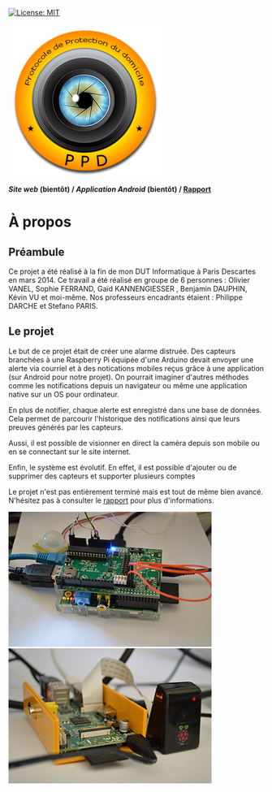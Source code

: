 [![License: MIT](https://img.shields.io/badge/License-MIT-yellow.svg)](https://opensource.org/licenses/MIT)

![Logo de PPD](https://raw.githubusercontent.com/Ciramort/PPD/master/ressources/images/logos_ppd/logo_ppd_v1.png)

**_Site web_ (bientôt) / _Application Android_ (bientôt) / [Rapport](https://github.com/Ciramort/PPD/blob/master/documents/rapport/rapport.pdf)**

# À propos

## Préambule

Ce projet a été réalisé à la fin de mon DUT Informatique à Paris Descartes en mars 2014. Ce travail a été réalisé en groupe de 6 personnes : Olivier VANEL, Sophie FERRAND, Gaïd KANNENGIESSER , Benjamin DAUPHIN, Kévin VU et moi-même. Nos professeurs encadrants étaient : Philippe DARCHE et Stefano PARIS.

## Le projet

Le but de ce projet était de créer une alarme distruée. Des capteurs branchées à une Raspberry Pi équipée d'une Arduino devait envoyer une alerte via courriel et à des notications mobiles reçus grâce à une application (sur Android pour notre projet). On pourrait imaginer d'autres méthodes comme les notifications depuis un navigateur ou même une application native sur un OS pour ordinateur.

En plus de notifier, chaque alerte est enregistré dans une base de données. Cela permet de parcourir l'historique des notifications ainsi que leurs preuves générés par les capteurs.

Aussi, il est possible de visionner en direct la caméra depuis son mobile ou en se connectant sur le site internet.

Enfin, le système est évolutif. En effet, il est possible d'ajouter ou de supprimer des capteurs et supporter plusieurs comptes

Le projet n'est pas entièrement terminé mais est tout de même bien avancé. N'hésitez pas à consulter le [rapport](https://github.com/Ciramort/PPD/blob/master/documents/rapport/rapport.pdf) pour plus d'informations.

<img src="https://github.com/Ciramort/PPD/blob/master/ressources/photos/systeme_alarme_1_min.jpg" alt="Photo du système 1" /><img src="https://github.com/Ciramort/PPD/blob/master/ressources/photos/systeme_alarme_2_min.jpg" alt="Photo du système 2" />
